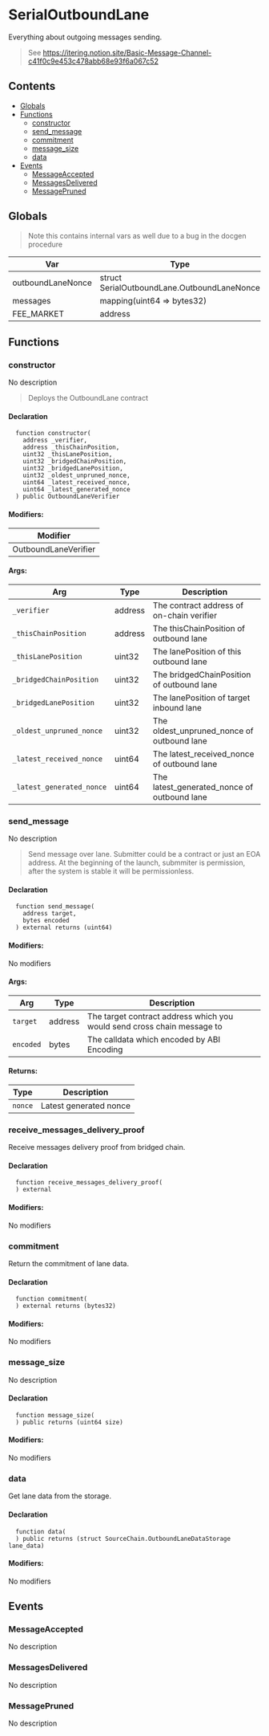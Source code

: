 # SerialOutboundLane


Everything about outgoing messages sending.

> See https://itering.notion.site/Basic-Message-Channel-c41f0c9e453c478abb68e93f6a067c52

## Contents
<!-- START doctoc generated TOC please keep comment here to allow auto update -->
<!-- DON'T EDIT THIS SECTION, INSTEAD RE-RUN doctoc TO UPDATE -->

- [Globals](#globals)
- [Functions](#functions)
  - [constructor](#constructor)
  - [send_message](#send_message)
  - [commitment](#commitment)
  - [message_size](#message_size)
  - [data](#data)
- [Events](#events)
  - [MessageAccepted](#messageaccepted)
  - [MessagesDelivered](#messagesdelivered)
  - [MessagePruned](#messagepruned)

<!-- END doctoc generated TOC please keep comment here to allow auto update -->

## Globals

> Note this contains internal vars as well due to a bug in the docgen procedure

| Var | Type |
| --- | --- |
| outboundLaneNonce | struct SerialOutboundLane.OutboundLaneNonce |
| messages | mapping(uint64 => bytes32) |
| FEE_MARKET | address |



## Functions

### constructor
No description
> Deploys the OutboundLane contract


#### Declaration
```solidity
  function constructor(
    address _verifier,
    address _thisChainPosition,
    uint32 _thisLanePosition,
    uint32 _bridgedChainPosition,
    uint32 _bridgedLanePosition,
    uint32 _oldest_unpruned_nonce,
    uint64 _latest_received_nonce,
    uint64 _latest_generated_nonce
  ) public OutboundLaneVerifier
```

#### Modifiers:
| Modifier |
| --- |
| OutboundLaneVerifier |

#### Args:
| Arg | Type | Description |
| --- | --- | --- |
|`_verifier` | address | The contract address of on-chain verifier
|`_thisChainPosition` | address | The thisChainPosition of outbound lane
|`_thisLanePosition` | uint32 | The lanePosition of this outbound lane
|`_bridgedChainPosition` | uint32 | The bridgedChainPosition of outbound lane
|`_bridgedLanePosition` | uint32 | The lanePosition of target inbound lane
|`_oldest_unpruned_nonce` | uint32 | The oldest_unpruned_nonce of outbound lane
|`_latest_received_nonce` | uint64 | The latest_received_nonce of outbound lane
|`_latest_generated_nonce` | uint64 | The latest_generated_nonce of outbound lane

### send_message
No description
> Send message over lane.
Submitter could be a contract or just an EOA address.
At the beginning of the launch, submmiter is permission, after the system is stable it will be permissionless.


#### Declaration
```solidity
  function send_message(
    address target,
    bytes encoded
  ) external returns (uint64)
```

#### Modifiers:
No modifiers

#### Args:
| Arg | Type | Description |
| --- | --- | --- |
|`target` | address | The target contract address which you would send cross chain message to
|`encoded` | bytes | The calldata which encoded by ABI Encoding

#### Returns:
| Type | Description |
| --- | --- |
|`nonce` | Latest generated nonce
### receive_messages_delivery_proof
Receive messages delivery proof from bridged chain.


#### Declaration
```solidity
  function receive_messages_delivery_proof(
  ) external
```

#### Modifiers:
No modifiers



### commitment
Return the commitment of lane data.


#### Declaration
```solidity
  function commitment(
  ) external returns (bytes32)
```

#### Modifiers:
No modifiers



### message_size
No description


#### Declaration
```solidity
  function message_size(
  ) public returns (uint64 size)
```

#### Modifiers:
No modifiers



### data
Get lane data from the storage.


#### Declaration
```solidity
  function data(
  ) public returns (struct SourceChain.OutboundLaneDataStorage lane_data)
```

#### Modifiers:
No modifiers





## Events

### MessageAccepted
No description

  


### MessagesDelivered
No description

  


### MessagePruned
No description

  


